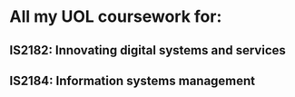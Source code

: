 # All my UOL coursework for:
## IS2182: Innovating digital systems and services

## IS2184: Information systems management
